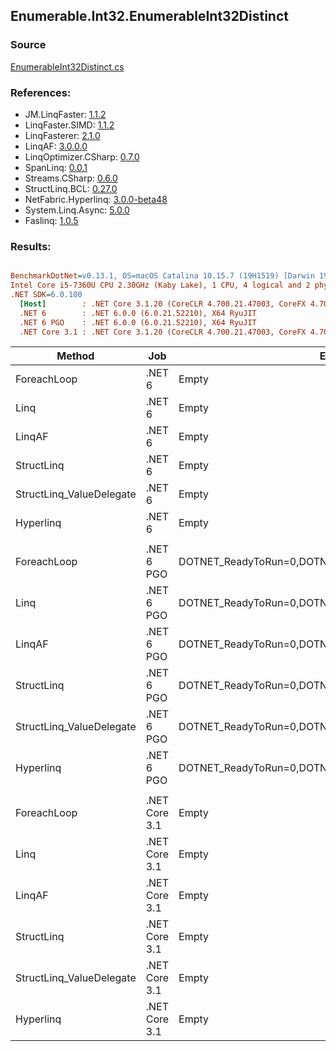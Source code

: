 ﻿## Enumerable.Int32.EnumerableInt32Distinct

### Source
[EnumerableInt32Distinct.cs](../LinqBenchmarks/Enumerable/Int32/EnumerableInt32Distinct.cs)

### References:
- JM.LinqFaster: [1.1.2](https://www.nuget.org/packages/JM.LinqFaster/1.1.2)
- LinqFaster.SIMD: [1.1.2](https://www.nuget.org/packages/LinqFaster.SIMD/1.0.3)
- LinqFasterer: [2.1.0](https://www.nuget.org/packages/LinqFasterer/2.1.0)
- LinqAF: [3.0.0.0](https://www.nuget.org/packages/LinqAF/3.0.0.0)
- LinqOptimizer.CSharp: [0.7.0](https://www.nuget.org/packages/LinqOptimizer.CSharp/0.7.0)
- SpanLinq: [0.0.1](https://www.nuget.org/packages/SpanLinq/0.0.1)
- Streams.CSharp: [0.6.0](https://www.nuget.org/packages/Streams.CSharp/0.6.0)
- StructLinq.BCL: [0.27.0](https://www.nuget.org/packages/StructLinq/0.27.0)
- NetFabric.Hyperlinq: [3.0.0-beta48](https://www.nuget.org/packages/NetFabric.Hyperlinq/3.0.0-beta48)
- System.Linq.Async: [5.0.0](https://www.nuget.org/packages/System.Linq.Async/5.0.0)
- Faslinq: [1.0.5](https://www.nuget.org/packages/Faslinq/1.0.5)

### Results:
``` ini

BenchmarkDotNet=v0.13.1, OS=macOS Catalina 10.15.7 (19H1519) [Darwin 19.6.0]
Intel Core i5-7360U CPU 2.30GHz (Kaby Lake), 1 CPU, 4 logical and 2 physical cores
.NET SDK=6.0.100
  [Host]        : .NET Core 3.1.20 (CoreCLR 4.700.21.47003, CoreFX 4.700.21.47101), X64 RyuJIT
  .NET 6        : .NET 6.0.0 (6.0.21.52210), X64 RyuJIT
  .NET 6 PGO    : .NET 6.0.0 (6.0.21.52210), X64 RyuJIT
  .NET Core 3.1 : .NET Core 3.1.20 (CoreCLR 4.700.21.47003, CoreFX 4.700.21.47101), X64 RyuJIT


```
|                   Method |           Job |                                                EnvironmentVariables |       Runtime | Count |       Mean |   Error |  StdDev |        Ratio | RatioSD |  Gen 0 | Allocated |
|------------------------- |-------------- |-------------------------------------------------------------------- |-------------- |------ |-----------:|--------:|--------:|-------------:|--------:|-------:|----------:|
|              ForeachLoop |        .NET 6 |                                                               Empty |      .NET 6.0 |   100 | 1,154.6 ns | 1.63 ns | 1.36 ns |     baseline |         | 0.0992 |     208 B |
|                     Linq |        .NET 6 |                                                               Empty |      .NET 6.0 |   100 | 1,209.7 ns | 2.17 ns | 2.03 ns | 1.05x slower |   0.00x | 0.1602 |     336 B |
|                   LinqAF |        .NET 6 |                                                               Empty |      .NET 6.0 |   100 | 2,094.9 ns | 6.90 ns | 6.11 ns | 1.81x slower |   0.01x | 1.2512 |   2,624 B |
|               StructLinq |        .NET 6 |                                                               Empty |      .NET 6.0 |   100 | 1,168.4 ns | 2.02 ns | 1.89 ns | 1.01x slower |   0.00x | 0.0305 |      64 B |
| StructLinq_ValueDelegate |        .NET 6 |                                                               Empty |      .NET 6.0 |   100 | 1,160.1 ns | 1.60 ns | 1.50 ns | 1.00x slower |   0.00x | 0.0191 |      40 B |
|                Hyperlinq |        .NET 6 |                                                               Empty |      .NET 6.0 |   100 | 1,149.9 ns | 2.45 ns | 2.04 ns | 1.00x faster |   0.00x | 0.0191 |      40 B |
|                          |               |                                                                     |               |       |            |         |         |              |         |        |           |
|              ForeachLoop |    .NET 6 PGO | DOTNET_ReadyToRun=0,DOTNET_TC_QuickJitForLoops=1,DOTNET_TieredPGO=1 |      .NET 6.0 |   100 |   733.0 ns | 2.18 ns | 1.93 ns |     baseline |         | 0.0992 |     208 B |
|                     Linq |    .NET 6 PGO | DOTNET_ReadyToRun=0,DOTNET_TC_QuickJitForLoops=1,DOTNET_TieredPGO=1 |      .NET 6.0 |   100 |   808.8 ns | 7.58 ns | 5.92 ns | 1.10x slower |   0.01x | 0.1602 |     336 B |
|                   LinqAF |    .NET 6 PGO | DOTNET_ReadyToRun=0,DOTNET_TC_QuickJitForLoops=1,DOTNET_TieredPGO=1 |      .NET 6.0 |   100 | 1,571.4 ns | 5.57 ns | 4.94 ns | 2.14x slower |   0.01x | 1.2531 |   2,624 B |
|               StructLinq |    .NET 6 PGO | DOTNET_ReadyToRun=0,DOTNET_TC_QuickJitForLoops=1,DOTNET_TieredPGO=1 |      .NET 6.0 |   100 |   728.0 ns | 3.09 ns | 2.41 ns | 1.01x faster |   0.00x | 0.0305 |      64 B |
| StructLinq_ValueDelegate |    .NET 6 PGO | DOTNET_ReadyToRun=0,DOTNET_TC_QuickJitForLoops=1,DOTNET_TieredPGO=1 |      .NET 6.0 |   100 |   727.0 ns | 3.30 ns | 2.75 ns | 1.01x faster |   0.00x | 0.0191 |      40 B |
|                Hyperlinq |    .NET 6 PGO | DOTNET_ReadyToRun=0,DOTNET_TC_QuickJitForLoops=1,DOTNET_TieredPGO=1 |      .NET 6.0 |   100 |   764.6 ns | 1.50 ns | 1.33 ns | 1.04x slower |   0.00x | 0.0191 |      40 B |
|                          |               |                                                                     |               |       |            |         |         |              |         |        |           |
|              ForeachLoop | .NET Core 3.1 |                                                               Empty | .NET Core 3.1 |   100 | 1,682.6 ns | 3.83 ns | 3.20 ns |     baseline |         | 0.0992 |     208 B |
|                     Linq | .NET Core 3.1 |                                                               Empty | .NET Core 3.1 |   100 | 1,681.7 ns | 2.71 ns | 2.40 ns | 1.00x faster |   0.00x | 0.1526 |     320 B |
|                   LinqAF | .NET Core 3.1 |                                                               Empty | .NET Core 3.1 |   100 | 2,556.5 ns | 7.14 ns | 6.33 ns | 1.52x slower |   0.01x | 1.2512 |   2,624 B |
|               StructLinq | .NET Core 3.1 |                                                               Empty | .NET Core 3.1 |   100 | 1,322.4 ns | 3.69 ns | 3.27 ns | 1.27x faster |   0.00x | 0.0305 |      64 B |
| StructLinq_ValueDelegate | .NET Core 3.1 |                                                               Empty | .NET Core 3.1 |   100 | 1,204.3 ns | 0.87 ns | 0.77 ns | 1.40x faster |   0.00x | 0.0191 |      40 B |
|                Hyperlinq | .NET Core 3.1 |                                                               Empty | .NET Core 3.1 |   100 | 1,329.1 ns | 1.92 ns | 1.50 ns | 1.27x faster |   0.00x | 0.0191 |      40 B |
